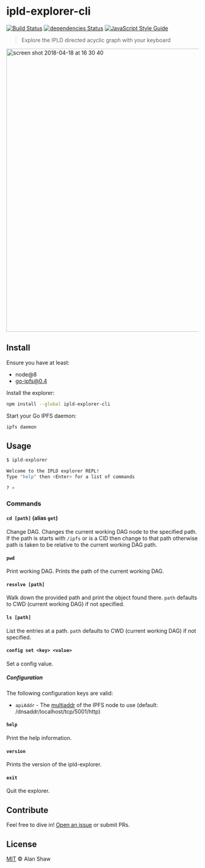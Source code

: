 # ipld-explorer-cli

[![Build Status](https://travis-ci.org/tableflip/ipld-explorer-cli.svg?branch=master)](https://travis-ci.org/tableflip/ipld-explorer-cli) [![dependencies Status](https://david-dm.org/tableflip/ipld-explorer-cli/status.svg)](https://david-dm.org/tableflip/ipld-explorer-cli) [![JavaScript Style Guide](https://img.shields.io/badge/code_style-standard-brightgreen.svg)](https://standardjs.com)

> Explore the IPLD directed acyclic graph with your keyboard

<img width="740" alt="screen shot 2018-04-18 at 16 30 40" src="https://user-images.githubusercontent.com/152863/38942150-01a0f8e4-4326-11e8-9c1b-559373b0cdcc.png">

## Install

Ensure you have at least:

* node@8
* go-ipfs@0.4

Install the explorer:

```sh
npm install --global ipld-explorer-cli
```

Start your Go IPFS daemon:

```sh
ipfs daemon
```

## Usage

```sh
$ ipld-explorer

Welcome to the IPLD explorer REPL!
Type "help" then <Enter> for a list of commands

? >
```

### Commands

#### `cd [path]` (alias `get`)

Change DAG. Changes the current working DAG node to the specified path. If the path is starts with `/ipfs` or is a CID then change to that path otherwise path is taken to be relative to the current working DAG path.

#### `pwd`

Print working DAG. Prints the path of the current working DAG.

#### `resolve [path]`

Walk down the provided path and print the object found there. `path` defaults to CWD (current working DAG) if not specified.

#### `ls [path]`

List the entries at a path. `path` defaults to CWD (current working DAG) if not specified.

#### `config set <key> <value>`

Set a config value.

##### Configuration

The following configuration keys are valid:

* `apiAddr` - The [multiaddr](https://multiformats.io/multiaddr/) of the IPFS node to use (default: /dnsaddr/localhost/tcp/5001/http)

#### `help`

Print the help information.

#### `version`

Prints the version of the ipld-explorer.

#### `exit`

Quit the explorer.

## Contribute

Feel free to dive in! [Open an issue](https://github.com/tableflip/ipld-explorer-cli/issues/new) or submit PRs.

## License

[MIT](LICENSE) © Alan Shaw
